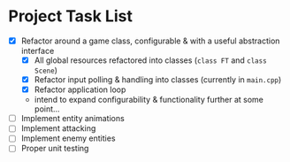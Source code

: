 # Project Task List

- [x] Refactor around a game class, configurable & with a useful abstraction interface
  - [x] All global resources refactored into classes (`class FT` and `class Scene`)
  - [x] Refactor input polling & handling into classes (currently in `main.cpp`)
  - [x] Refactor application loop
  - intend to expand configurability & functionality further at some point...
- [ ] Implement entity animations
- [ ] Implement attacking
- [ ] Implement enemy entities
- [ ] Proper unit testing
